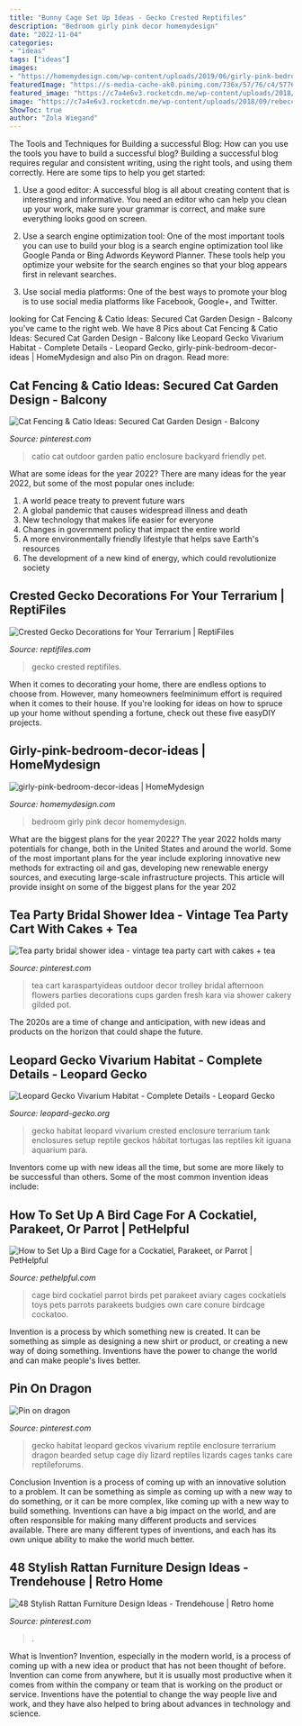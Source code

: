 ```yaml
---
title: "Bunny Cage Set Up Ideas - Gecko Crested Reptifiles"
description: "Bedroom girly pink decor homemydesign"
date: "2022-11-04"
categories:
- "ideas"
tags: ["ideas"]
images:
- "https://homemydesign.com/wp-content/uploads/2019/06/girly-pink-bedroom-decor-ideas.jpg"
featuredImage: "https://s-media-cache-ak0.pinimg.com/736x/57/76/c4/5776c42e3d2a8d1449d0436b8c2214eb--rustic-tea-party-vintage-garden-tea-party.jpg"
featured_image: "https://c7a4e6v3.rocketcdn.me/wp-content/uploads/2018/09/rebecca-nolan2.jpg"
image: "https://c7a4e6v3.rocketcdn.me/wp-content/uploads/2018/09/rebecca-nolan2.jpg"
ShowToc: true
author: "Zola Wiegand"
---
```



The Tools and Techniques for Building a successful Blog: How can you use the tools you have to build a successful blog?
Building a successful blog requires regular and consistent writing, using the right tools, and using them correctly. Here are some tips to help you get started:
1. Use a good editor: A successful blog is all about creating content that is interesting and informative. You need an editor who can help you clean up your work, make sure your grammar is correct, and make sure everything looks good on screen.

2. Use a search engine optimization tool: One of the most important tools you can use to build your blog is a search engine optimization tool like Google Panda or Bing Adwords Keyword Planner. These tools help you optimize your website for the search engines so that your blog appears first in relevant searches.

3. Use social media platforms: One of the best ways to promote your blog is to use social media platforms like Facebook, Google+, and Twitter.

	

		
looking for Cat Fencing &amp; Catio Ideas: Secured Cat Garden Design - Balcony you've came to the right web. We have 8 Pics about Cat Fencing &amp; Catio Ideas: Secured Cat Garden Design - Balcony like Leopard Gecko Vivarium Habitat - Complete Details - Leopard Gecko, girly-pink-bedroom-decor-ideas | HomeMydesign and also Pin on dragon. Read more:
		
    
## Cat Fencing &amp; Catio Ideas: Secured Cat Garden Design - Balcony

<img loading=lazy src="https://i.pinimg.com/736x/22/62/8e/22628ec3fd1f603322f2a63b668bb8ef.jpg" onerror="this.onerror=null;this.src='https://tse2.mm.bing.net/th?id=OIP.2olB7xkCjRYiqUkgEyiFwAHaNK&amp;pid=15.1';" alt="Cat Fencing &amp; Catio Ideas: Secured Cat Garden Design - Balcony">

_Source: pinterest.com_

>catio cat outdoor garden patio enclosure backyard friendly pet. 

	

What are some ideas for the year 2022?
There are many ideas for the year 2022, but some of the most popular ones include: 
1. A world peace treaty to prevent future wars 
2. A global pandemic that causes widespread illness and death 
3. New technology that makes life easier for everyone 
4. Changes in government policy that impact the entire world 
5. A more environmentally friendly lifestyle that helps save Earth's resources 
6. The development of a new kind of energy, which could revolutionize society 

    
## Crested Gecko Decorations For Your Terrarium | ReptiFiles

<img loading=lazy src="https://c7a4e6v3.rocketcdn.me/wp-content/uploads/2018/09/rebecca-nolan2.jpg" onerror="this.onerror=null;this.src='https://tse1.mm.bing.net/th?id=OIP.JkTjIW63Lq8MRzLnqfXvagHaNK&amp;pid=15.1';" alt="Crested Gecko Decorations for Your Terrarium | ReptiFiles">

_Source: reptifiles.com_

>gecko crested reptifiles. 

	

When it comes to decorating your home, there are endless options to choose from. However, many homeowners feelminimum effort is required when it comes to their house. If you're looking for ideas on how to spruce up your home without spending a fortune, check out these five easyDIY projects.

    
## Girly-pink-bedroom-decor-ideas | HomeMydesign

<img loading=lazy src="https://homemydesign.com/wp-content/uploads/2019/06/girly-pink-bedroom-decor-ideas.jpg" onerror="this.onerror=null;this.src='https://tse2.mm.bing.net/th?id=OIP.AuTEn1R4A4nYZ2gBWB_lVwHaLH&amp;pid=15.1';" alt="girly-pink-bedroom-decor-ideas | HomeMydesign">

_Source: homemydesign.com_

>bedroom girly pink decor homemydesign. 

	

What are the biggest plans for the year 2022?
The year 2022 holds many potentials for change, both in the United States and around the world. Some of the most important plans for the year include exploring innovative new methods for extracting oil and gas, developing new renewable energy sources, and executing large-scale infrastructure projects. This article will provide insight on some of the biggest plans for the year 202
    
## Tea Party Bridal Shower Idea - Vintage Tea Party Cart With Cakes + Tea

<img loading=lazy src="https://s-media-cache-ak0.pinimg.com/736x/57/76/c4/5776c42e3d2a8d1449d0436b8c2214eb--rustic-tea-party-vintage-garden-tea-party.jpg" onerror="this.onerror=null;this.src='https://tse2.mm.bing.net/th?id=OIP.QfYsF3CUEaBKn5bxBgxNlwHaLH&amp;pid=15.1';" alt="Tea party bridal shower idea - vintage tea party cart with cakes + tea">

_Source: pinterest.com_

>tea cart karaspartyideas outdoor decor trolley bridal afternoon flowers parties decorations cups garden fresh kara via shower cakery gilded pot. 

	

The 2020s are a time of change and anticipation, with new ideas and products on the horizon that could shape the future.

    
## Leopard Gecko Vivarium Habitat - Complete Details - Leopard Gecko

<img loading=lazy src="https://www.leopard-gecko.org/wp-content/uploads/2019/03/leopard-gecko-vivarium-habitat-1.jpg" onerror="this.onerror=null;this.src='https://tse1.mm.bing.net/th?id=OIP.Nx-eiASPUaelZu_1fLdU5gAAAA&amp;pid=15.1';" alt="Leopard Gecko Vivarium Habitat - Complete Details - Leopard Gecko">

_Source: leopard-gecko.org_

>gecko habitat leopard vivarium crested enclosure terrarium tank enclosures setup reptile geckos hábitat tortugas las reptiles kit iguana aquarium para. 

	

Inventors come up with new ideas all the time, but some are more likely to be successful than others. Some of the most common invention ideas include:

    
## How To Set Up A Bird Cage For A Cockatiel, Parakeet, Or Parrot | PetHelpful

<img loading=lazy src="https://usercontent2.hubstatic.com/6748509_f1024.jpg" onerror="this.onerror=null;this.src='https://tse2.mm.bing.net/th?id=OIP.CAJm64UPe03CKJYB_7sOGAHaJ4&amp;pid=15.1';" alt="How to Set Up a Bird Cage for a Cockatiel, Parakeet, or Parrot | PetHelpful">

_Source: pethelpful.com_

>cage bird cockatiel parrot birds pet parakeet aviary cages cockatiels toys pets parrots parakeets budgies own care conure birdcage cockatoo. 

	

Invention is a process by which something new is created. It can be something as simple as designing a new shirt or product, or creating a new way of doing something. Inventions have the power to change the world and can make people's lives better.

    
## Pin On Dragon

<img loading=lazy src="https://i.pinimg.com/736x/62/8b/db/628bdb4870cf275a1892a6e1a8f3badd.jpg" onerror="this.onerror=null;this.src='https://tse1.mm.bing.net/th?id=OIP.Kb3vqVBUtlfGyRkghx3kAQHaE6&amp;pid=15.1';" alt="Pin on dragon">

_Source: pinterest.com_

>gecko habitat leopard geckos vivarium reptile enclosure terrarium dragon bearded setup cage diy lizard reptiles lizards cages tanks care reptileforums. 

	

Conclusion
Invention is a process of coming up with an innovative solution to a problem. It can be something as simple as coming up with a new way to do something, or it can be more complex, like coming up with a new way to build something. Inventions can have a big impact on the world, and are often responsible for making many different products and services available. There are many different types of inventions, and each has its own unique ability to make the world much better.

    
## 48 Stylish Rattan Furniture Design Ideas - Trendehouse | Retro Home

<img loading=lazy src="https://i.pinimg.com/736x/57/50/d3/5750d317624e9d2ddcf501561fff2226.jpg" onerror="this.onerror=null;this.src='https://tse4.mm.bing.net/th?id=OIP.oE7s-RN9r-J0SWquHnVfpwHaJQ&amp;pid=15.1';" alt="48 Stylish Rattan Furniture Design Ideas - Trendehouse | Retro home">

_Source: pinterest.com_

>. 

	

What is Invention?
Invention, especially in the modern world, is a process of coming up with a new idea or product that has not been thought of before. Invention can come from anywhere, but it is usually most productive when it comes from within the company or team that is working on the product or service. Inventions have the potential to change the way people live and work, and they have also helped to bring about advances in technology and science.

